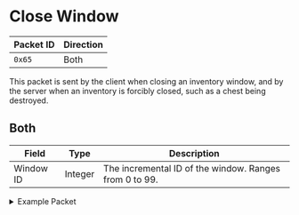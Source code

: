 # Close Window
| Packet ID | Direction |
| --- | --- |
| `0x65` | Both |

This packet is sent by the client when closing an inventory window, and by the server when an inventory is forcibly closed, such as a chest being destroyed.

## Both
| Field | Type | Description |
| --- | --- | --- |
| Window ID | Integer | The incremental ID of the window. Ranges from 0 to 99. |

<details>
    <summary>Example Packet</summary>

| Field | Value | 
| --- | --- |
| Window ID | 49 |
</details>
